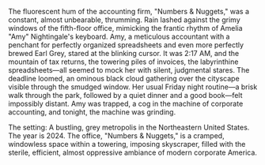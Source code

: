 The fluorescent hum of the accounting firm, "Numbers & Nuggets," was a constant, almost unbearable, thrumming.  Rain lashed against the grimy windows of the fifth-floor office, mimicking the frantic rhythm of Amelia "Amy" Nightingale's keyboard.  Amy, a meticulous accountant with a penchant for perfectly organized spreadsheets and even more perfectly brewed Earl Grey, stared at the blinking cursor.  It was 2:17 AM, and the mountain of tax returns, the towering piles of invoices, the labyrinthine spreadsheets—all seemed to mock her with silent, judgmental stares.  The deadline loomed, an ominous black cloud gathering over the cityscape visible through the smudged window.  Her usual Friday night routine—a brisk walk through the park, followed by a quiet dinner and a good book—felt impossibly distant.  Amy was trapped, a cog in the machine of corporate accounting, and tonight, the machine was grinding.


The setting: A bustling, grey metropolis in the Northeastern United States.  The year is 2024.  The office, "Numbers & Nuggets," is a cramped, windowless space within a towering, imposing skyscraper, filled with the sterile, efficient, almost oppressive ambiance of modern corporate America.
